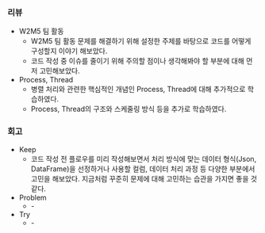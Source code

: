 ### 리뷰
- W2M5 팀 활동
    - W2M5 팀 활동 문제를 해결하기 위해 설정한 주제를 바탕으로 코드를 어떻게 구성할지 이야기 해보았다.
    - 코드 작성 중 이슈를 줄이기 위해 주의할 점이나 생각해봐야 할 부분에 대해 먼저 고민해보았다. 
- Process, Thread
    - 병렬 처리와 관련한 핵심적인 개념인 Process, Thread에 대해 추가적으로 학습하였다.
    - Process, Thread의 구조와 스케줄링 방식 등을 추가로 학습하였다.
### 회고
- Keep
    - 코드 작성 전 플로우를 미리 작성해보면서 처리 방식에 맞는 데이터 형식(Json, DataFrame)을 선정하거나 사용할 컬럼, 데이터 처리 과정 등 다양한 부분에서 고민을 해보았다. 지금처럼 꾸준히 문제에 대해 고민하는 습관을 가지면 좋을 것 같다.
- Problem
    - \-
- Try
    - \-